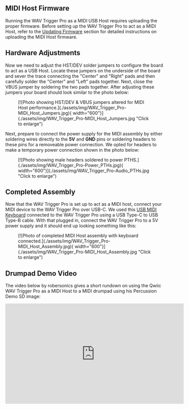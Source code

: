 



## MIDI Host Firmware

Running the WAV Trigger Pro as a MIDI USB Host requires uploading the proper firmware. Before setting up the WAV Trigger Pro to act as a MIDI Host, refer to the [Updating Firmware](./firmware.md) section for detailed instructions on uploading the MIDI Host firmware. 

## Hardware Adjustments

Now we need to adjust the HST/DEV solder jumpers to configure the board to act as a USB Host. Locate these jumpers on the underside of the board and sever the trace connecting the "Center" and "Right" pads and then carefully solder the "Center" and "Left" pads together. Next, close the VBUS jumper by soldering the two pads together. After adjusting these jumpers your board should look similar to the photo below:

<figure markdown>
[![Photo showing HST/DEV & VBUS jumpers altered for MIDI Host performance.](./assets/img/WAV_Trigger_Pro-MIDI_Host_Jumpers.jpg){ width="600"}](./assets/img/WAV_Trigger_Pro-MIDI_Host_Jumpers.jpg "Click to enlarge")
</figure>

Next, prepare to connect the power supply for the MIDI assembly by either soldering wires directly to the <b>5V</b> and <b>GND</b> pins or soldering headers to these pins for a removeable power connection. We opted for headers to make a temporary power connection shown in the photo below:

<figure markdown>
[![Photo showing male headers soldered to power PTHS.](./assets/img/WAV_Trigger_Pro-Power_PTHs.jpg){ width="600"}](./assets/img/WAV_Trigger_Pro-Audio_PTHs.jpg "Click to enlarge")
</figure>

## Completed Assembly

Now that the WAV Trigger Pro is set up to act as a MIDI host, connect your MIDI device to the WAV Trigger Pro over USB-C. We used this [USB MIDI Keyboard](https://www.amazon.com/midiplus-32-Key-Midi-Controller-AKM320/dp/B00VHKMK64?th=1) connected to the WAV Trigger Pro using a USB Type-C to USB Type-B cable. With that plugged in, connect the WAV Trigger Pro to a 5V power supply and it should end up looking something like this:

<figure markdown>
[![Photo of completed MIDI Host assembly with keyboard connected.](./assets/img/WAV_Trigger_Pro-MIDI_Host_Assembly.jpg){ width="600"}](./assets/img/WAV_Trigger_Pro-MIDI_Host_Assembly.jpg "Click to enlarge")
</figure>

## Drumpad Demo Video

The video below by robersonics gives a short rundown on using the Qwiic WAV Trigger Pro as a MIDI Host to a MIDI drumpad using his Percussion Demo SD image:

<center>
    <iframe width="560" height="315" src="https://www.youtube.com/embed/zE5hTFvCoRM?si=5sXHewgjQcdsoUuh" title="YouTube video player" frameborder="0" allow="accelerometer; autoplay; clipboard-write; encrypted-media; gyroscope; picture-in-picture; web-share" referrerpolicy="strict-origin-when-cross-origin" allowfullscreen></iframe>
</center>


